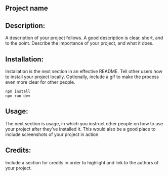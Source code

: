 ## Project name

## Description:
A description of your project follows. A good description is clear, short, and to the point. Describe the importance of your project, and what it does.



## Installation:
Installation is the next section in an effective README. Tell other users how to install your project locally. Optionally, include a gif to make the process even more clear for other people.

```
npm install
npm run dev
```


## Usage:
The next section is usage, in which you instruct other people on how to use your project after they’ve installed it. This would also be a good place to include screenshots of your project in action.



## Credits:
Include a section for credits in order to highlight and link to the authors of your project.
